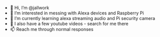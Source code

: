 - 👋 Hi, I’m @jallwork
- 👀 I’m interested in messing with Alexa devices and Raspberry Pi
- 🌱 I’m currently learning alexa streaming audio and Pi security camera
- 💞️ I also have a few youtube videos - search for me there
- 📫 Reach me through normal responses

<!---
jallwork/jallwork is a ✨ special ✨ repository because its `README.md` (this file) appears on your GitHub profile.
You can click the Preview link to take a look at your changes.
--->
